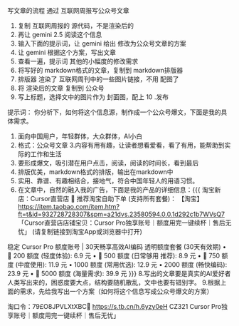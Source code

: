 写文章的流程
通过 互联网周报写公众号文章
1. 复制 互联网周报的 源代码，不是渲染后的
2. 再让 gemini 2.5 阅读这个信息
3. 输入下面的提示词，让 gemini 给出 修改为公众号文章的方案
4. 让 gemini 根据这个方案，写出文章
5. 查看一遍，提示词 其他的小幅度的修改需求
6. 将写好的 markdown格式的文章，复制到 markdown排版器
7. 排版器 渲染了 互联网周刊中的一些图片链接，不用 配图了
8. 将 渲染后的文章 复制到 公众号
9. 写上标题，选择文中的图片作为 封面图，配上
10 .发布

提示词：
你分析下，如何将这个信息源，制作成一个公众号爆文，下面是我的具体需求。
1. 面向中国用户，年轻群体，大众群体，AI小白
2. 格式：公众号文章
3.内容有用有趣，让读者想看爱看，看了有用，能帮助到实际的工作和生活
4. 要形成爆文，吸引潜在用户点击，阅读，阅读的时间长，看到最后
5. 排版优美，markdown格式的排版，输出在markdown中
6. 实用、靠谱、有趣相结合，接地气，符合中国年轻人的用语习惯。
7. 在文章中，自然的融入我的广告，下面是我的产品的详细信息：{{{
淘宝新店：Cursor直营店
🛒 推荐淘宝自助下单 (支持所有套餐)：
【淘宝】
https://item.taobao.com/item.htm?ft=t&id=932728728307&spm=a21dvs.23580594.0.0.1d292c1b7WVsQ7
「Cursor直营店店铺宝贝：Cursor Pro独享账号｜额度用完一键续杯｜售后无忧」
(请复制链接到淘宝App或浏览器中打开)



稳定 Cursor Pro 额度账号 | 30天畅享高效AI编码
透明额度套餐 (30天有效期)
• 🥉 200 额度 (轻度体验): 6.9 元
• 🥈 500 额度 (日常够用 推荐): 8.9 元
• 🥇 750 额度 (中度使用): 11.9 元
•  1000 额度 (常用优选): 12.9 元
•  2000 额度 (畅快编码): 23.9 元
• 🌌 5000 额度 (海量需求): 39.9 元
}}}
8.写出的文章要是真实的AI爱好者人类写出来的，困惑度要大点，结构要随机散乱，文中也要有错别字。
9.根据上面的需求，先给我写出一个方案（如何将这个信息写成公众号爆文的方案）


淘口令：79£O8JPVLXtXBC🔐 https://s.tb.cn/h.6yzy0eH  CZ321 Cursor Pro独享账号｜额度用完一键续杯｜售后无忧」